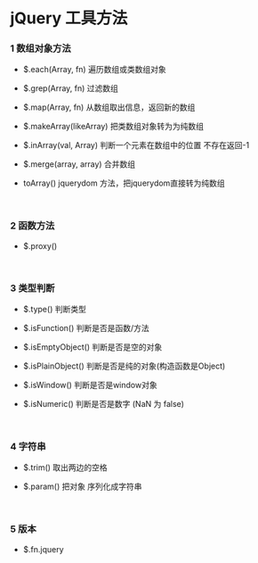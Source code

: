 # jQuery 工具方法

### 1 数组对象方法

* $.each(Array, fn)  遍历数组或类数组对象

* $.grep(Array, fn)   过滤数组   

* $.map(Array, fn)   从数组取出信息，返回新的数组     

* $.makeArray(likeArray)    把类数组对象转为为纯数组

* $.inArray(val, Array)   判断一个元素在数组中的位置 不存在返回-1

* $.merge(array, array)  合并数组

* toArray()    jquerydom 方法，把jquerydom直接转为纯数组

  ​



### 2 函数方法

* $.proxy()   

  ​



### 3 类型判断

* $.type()   判断类型

* $.isFunction()  判断是否是函数/方法

* $.isEmptyObject()  判断是否是空的对象

* $.isPlainObject()  判断是否是纯的对象(构造函数是Object)

* $.isWindow()  判断是否是window对象

* $.isNumeric()  判断是否是数字 (NaN 为 false)

  ​

### 4 字符串

* $.trim()  取出两边的空格

* $.param()   把对象 序列化成字符串

  ​



### 5 版本

* $.fn.jquery